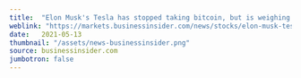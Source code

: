 ```yaml
---
title:  "Elon Musk's Tesla has stopped taking bitcoin, but is weighing greener options. Here are 5 tokens it might consider"
weblink: "https://markets.businessinsider.com/news/stocks/elon-musk-tesla-bitcoin-alternatives-ether-cardano-xrp-Olive-dogecoin-2021-5-1030426825"
date:   2021-05-13
thumbnail: "/assets/news-businessinsider.png"
source: businessinsider.com
jumbotron: false
---
```

